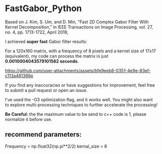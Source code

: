# FastGabor_Python

Based on J. Kim, S. Um, and D. Min, "Fast 2D Complex Gabor Filter With Kernel Decomposition," in IEEE Transactions on Image Processing, vol. 27, no. 4, pp. 1713-1722, April 2018,

I achieved **super fast** Gabor filter results:

For a 120x160 matrix, with a frequency of 8 pixels and a kernel size of 17x17 (equivalent), my code can process the matrix in just **0.0010004043579101562 seconds**.

https://github.com/user-attachments/assets/bfe9eeb8-0351-4e9e-83ef-c113a481366e

If you find any inaccuracies or have suggestions for improvement, feel free to submit a pull request or open an issue.

I've used the -O3 optimization flag, and it works well. You might also want to explore multi-processing techniques to further accelerate the processing!

**Be Careful:** the the maximum value to be send to c++ code is 1, please normalize it before use.

## recommend parameters:
Frequency = np.float32(np.pi**2/2)
kernal_size = 8
